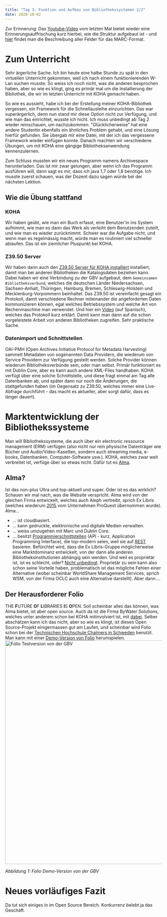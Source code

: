```yaml
---
title: "Tag 3: Funktion und Aufbau von Bibliothekssystemen 2/2"
date: 2020-10-02
---
```

Zur Erinnerung: Das [Youtube-Video](https://youtu.be/FRPGR4OBHt0?t=45) vom letzten Mal bietet wieder eine Erinnerungsauffrischung kurz hierbei, wie die Struktur aufgebaut ist - und [hier](https://www.loc.gov/marc/MARC_2012_Concise_PDF/Part3_Bibliographic.pdf) findet man die Beschreibung aller Felder für das MARC-Format. 

# Zum Unterricht 
Sehr ärgerliche Sache. Ich bin heute eine halbe Stunde zu spät in den virtuellen Unterricht gekommen, weil ich nach einem funktionierenden W-Lan suchen musste. 
So weiss ich noch nicht, was die anderen besprochen haben, aber so wie es klingt, ging es primär mal um die Installierung der Bibliothek, die wir im letzten Unterricht mit KOHA gemacht haben. 

So wie es aussieht, habe ich bei der Erstellung meiner KOHA-Bibliothek vergessen, ein Framework für die Schnellausleihe einzurichten. Das war superärgerlich, denn nun stand mir diese Option nicht zur Verfügung, und wie man das einrichtet, wusste ich nicht. 
Ich muss unbedingt ab Tag 2 wieder reinschauen, um nachzukommen. 
"Glücklicherweise" hat eine andere Studentin ebenfalls ein ähnliches Problem gehabt, und eine Lösung hierfür gefunden. Sie übergab mir eine Datei, mit der ich das vergessene Framework wieder einfügen konnte. 
Danach machten wir verschiedene Übungen, um mit KOHA eine gängige Bibliotheksanwendung kennenzulernen. 

Zum Schluss mussten wir ein neues Programm namens Archivespace herunterladen. Das ist mir zwar gelungen, aber wenn ich das Programm ausführen will, dann sagt es mir, dass ich java 1,7 oder 1,8 benötige. Ich musste zuerst schauen, was der Dozent dazu sagen würde bei der nächsten Lektion. 

## Wie die Übung stattfand
### KOHA
Wir haben geübt, wie man ein Buch erfasst, eine Benutzer'in ins System aufnimmt, wie man es dann das Werk als verleiht dem Benutzenden zuteilt, und wie man es wieder zurücknimmt. Schwer war die Aufgabe nicht, und wenn man es regelmässig macht, würde man es routiniert viel schneller ablaufen. Das ist ein ziemlicher Pluspunkt bei KOHA.

### Z39.50 Server 
Wir haben dann auch den [Z39.50 Server für KOHA installiert](https://www.youtube.com/watch?v=AAndm9nz4rI) installiert, damit man bei anderen Bibliotheken die Katalogsdaten beziehen kann. Dabei haben wir eine Verbindung zu der GBV aufgebaut, dem `Gemeinsamen Bibliotheksverbund`, welches die deutschen Länder Niedersachsen, Sachsen-Anhalt, Thüringen, Hamburg, Bremen, Schleswig-Holstein und Mecklenburg-Vorpommern beinhaltet.
Das Z39.50 ist vereinfacht gesagt ein Protokoll, damit verschiedene Rechner miteinander die angeforderten Daten kommunizieren können, egal welches Betriebssystem und welche Art von Rechenmaschine man verwendet. Und hier ein [Video](https://www.youtube.com/watch?v=u0BnUYAOC8g) (auf Spanisch), welches das Protokoll kurz erklärt. 
Damit kann man dann auf die schon vorgeleistete Arbeit von anderen Bibliotheken zugreifen. Sehr praktische Sache. 

### Datenimport und Schnittstellen
OAI-PMH (Open Archives Initiative Protocol for Metadata Harvesting) sammelt Metadaten von sogenannten Data Providern, die wiederum von Service Providern zur Verfügung gestellt werden. Solche Provider können wiederum Bibliotheksverbünde sein, oder man selbst. Primär funktioniert es mit Dublin Core, aber es kann auch andere XML-Files handhaben. KOHA verfügt über eine solche Schnittstelle, und diese fragt einmal am Tag alle Datenbanken ab, und später dann nur noch die Änderungen, die stattgefunden haben (im Gegensatz zu Z39.50, welches immer eine Live-Abfrage durchführt - das macht es aktueller, aber sorgt dafür, dass es länger dauert). 

# Marktentwicklung der Bibliothekssysteme
Man will Bibliothekssysteme, die auch über ein electronic ressource management (ERM) verfügen (also nicht nur rein physische Datenträger wie Bücher und Audio/Video-Kasetten, sondern auch streaming media, e-books, Datenbanken, Computer-Software usw.). KOHA, welches zwar weit verbreitet ist, verfüge über so etwas nicht. Dafür tut es [Alma](https://exlibrisgroup.com/de/produkte/alma-cloudgestuetzte-bibliotheksplattform/). 
## Alma?
Ist das non-plus Ultra und top-aktuell und super. Oder ist es das wirklich? Schauen wir mal nach, was die Website verspricht. Alma wird von der gleichen Firma entwickelt, welches auch Aleph vertreibt, sprich Ex Libris (welches wiederum [2015](https://support.proquest.com/articledetail?id=kA23r000000FW86CAG) vom Unternehmen ProQuest übernommen wurde). Alma...
* ... ist cloudbasiert. 
* ... kann gedruckte, elektronische und digitale Medien verwalten.
* ... weiss umzugehen mit Marc und Dublin Core. 
* ... besitzt [Programmierschnittstellen](https://developers.exlibrisgroup.com/alma/apis/) (API - kurz, Application Programming Interface), die top-modern seien, weil sie auf [REST](https://www.youtube.com/watch?v=7YcW25PHnAA) basieren.
Befürchtet wird, dass die Ex Libris-Gruppe möglicherweise eine Marktdominanz entwickelt, von der dann alle anderen Bibliotheksinstitutionen abhängig sein werden. Und weil es proprietär ist, ist es schlecht, oder? [Nicht unbedingt](https://www.webcampus.de/blog/142/open-source-vs-proprietaere-systeme-was-ist-das-richtige-fuer-mich#:~:text=Bekannte%20Beispiele%20f%C3%BCr%20Open%20Source,die%20das%20Programm%20entwickelt%20hat.). Proprietär zu sein kann also schon seine Vorteile haben, problematisch ist das mögliche Fehlen einer Alternative (wobei scheinbar WorldShare Management Services, sprich WSM, von der Firma OCLC auch eine Alternative darstellt). Aber dann.... 

## Der Herausforderer Folio
THE **F**UTURE **O**F **L**IBRARIES **I**S **O**PEN. 
Soll scheinbar alles das können, was Alma bietet, ist aber open source. Auch da ist die Firma ByWater Solutions, welches unter anderem schon bei KOHA mitinvolviert ist, mit [dabei](https://bywatersolutions.com/projects/folio). 
Selber abschätzen kann ich das nicht, aber so wie es klingt, ist dieses Open Source-Projekt einigermassen gut am Laufen, und scheinbar wird Folio schon bei der [Technischen Hochschule Chalmers in Schweden](https://americanlibrariesmagazine.org/2020/05/01/2020-library-systems-report/) benutzt. 
Man kann mit einer [Demo-Version von Folio](https://www.folio-bib.org/) herumspielen. 
<img src="https://raw.githubusercontent.com/charleswinkler/charleswinkler.github.io/master/_images/folio_demo_gbv.de.png" alt="Folio Testversion von der GBV" width="720">

_Abbildung 1: Folio Demo-Version von der GBV_ 

# Neues vorläufiges Fazit
Da tut sich einiges in im Open Source Bereich. Konkurrenz belebt ja das Geschäft. 
